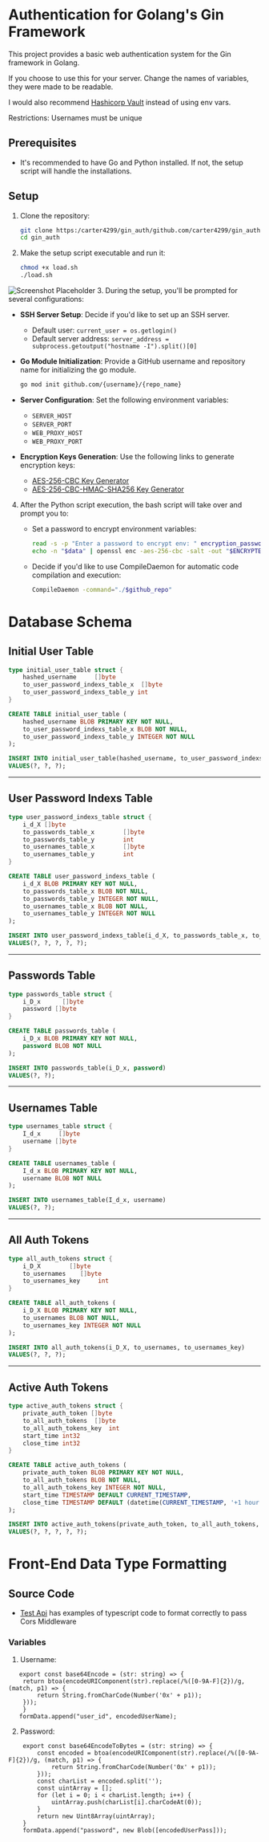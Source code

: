 # Authentication for Golang's Gin Framework

This project provides a basic web authentication system for the Gin framework in Golang. 

If you choose to use this for your server. Change the names of variables, they were made to be readable.

I would also recommend [Hashicorp Vault](https://www.vaultproject.io/) instead of using env vars.

Restrictions: Usernames must be unique

## Prerequisites

- It's recommended to have Go and Python installed. If not, the setup script will handle the installations.

## Setup

1. Clone the repository:
   ```bash
   git clone https:/carter4299/gin_auth/github.com/carter4299/gin_auth
   cd gin_auth
   ```

2. Make the setup script executable and run it:
   ```bash
   chmod +x load.sh
   ./load.sh
   ```


![Screenshot Placeholder](https://i.ibb.co/h78QWLC/Screenshot-from-2023-08-22-01-52-16.png)
3. During the setup, you'll be prompted for several configurations:

   - **SSH Server Setup**: Decide if you'd like to set up an SSH server.
     - Default user: `current_user = os.getlogin()`
     - Default server address: `server_address = subprocess.getoutput("hostname -I").split()[0]`

   - **Go Module Initialization**: Provide a GitHub username and repository name for initializing the go module.
     ```bash
     go mod init github.com/{username}/{repo_name}
     ```

   - **Server Configuration**: Set the following environment variables:
     - `SERVER_HOST`
     - `SERVER_PORT`
     - `WEB_PROXY_HOST`
     - `WEB_PROXY_PORT`

   - **Encryption Keys Generation**: Use the following links to generate encryption keys:
     - [AES-256-CBC Key Generator](https://generate-random.org/encryption-key-generator?count=7&bytes=16&cipher=aes-256-cbc&string=&password=)
     - [AES-256-CBC-HMAC-SHA256 Key Generator](https://generate-random.org/encryption-key-generator?count=2&bytes=32&cipher=aes-256-cbc-hmac-sha256&string=&password=)

4. After the Python script execution, the bash script will take over and prompt you to:

   - Set a password to encrypt environment variables:
     ```bash
     read -s -p "Enter a password to encrypt env: " encryption_password
     echo -n "$data" | openssl enc -aes-256-cbc -salt -out "$ENCRYPTED_FILE" -k "$password" -pbkdf2
     ```

   - Decide if you'd like to use CompileDaemon for automatic code compilation and execution:
     ```bash
     CompileDaemon -command="./$github_repo"
     ```

# Database Schema

## Initial User Table

```go
type initial_user_table struct {
    hashed_username     []byte
    to_user_password_indexs_table_x  []byte
    to_user_password_indexs_table_y int
}
```

```sql
CREATE TABLE initial_user_table (
    hashed_username BLOB PRIMARY KEY NOT NULL,
    to_user_password_indexs_table_x BLOB NOT NULL,
    to_user_password_indexs_table_y INTEGER NOT NULL
);

INSERT INTO initial_user_table(hashed_username, to_user_password_indexs_table_x, to_user_password_indexs_table_y) 
VALUES(?, ?, ?);
```

---

## User Password Indexs Table

```go
type user_password_indexs_table struct {
    i_d_X []byte
    to_passwords_table_x        []byte
    to_passwords_table_y        int
    to_usernames_table_x        []byte
    to_usernames_table_y        int
}
```

```sql
CREATE TABLE user_password_indexs_table (
    i_d_X BLOB PRIMARY KEY NOT NULL,
    to_passwords_table_x BLOB NOT NULL, 
    to_passwords_table_y INTEGER NOT NULL,
    to_usernames_table_x BLOB NOT NULL, 
    to_usernames_table_y INTEGER NOT NULL
);

INSERT INTO user_password_indexs_table(i_d_X, to_passwords_table_x, to_passwords_table_y, to_usernames_table_x, to_usernames_table_y) 
VALUES(?, ?, ?, ?, ?);
```

---

## Passwords Table

```go
type passwords_table struct {
    i_D_x      []byte
    password []byte
}
```

```sql
CREATE TABLE passwords_table (
    i_D_x BLOB PRIMARY KEY NOT NULL,
    password BLOB NOT NULL
);

INSERT INTO passwords_table(i_D_x, password) 
VALUES(?, ?);
```

---

## Usernames Table

```go
type usernames_table struct {
    I_d_x     []byte
    username []byte
}
```

```sql
CREATE TABLE usernames_table (
    I_d_x BLOB PRIMARY KEY NOT NULL,
    username BLOB NOT NULL
);

INSERT INTO usernames_table(I_d_x, username) 
VALUES(?, ?);
```

---

## All Auth Tokens

```go
type all_auth_tokens struct {
    i_D_X        []byte
    to_usernames    []byte
    to_usernames_key     int
}
```

```sql
CREATE TABLE all_auth_tokens (
    i_D_X BLOB PRIMARY KEY NOT NULL,
    to_usernames BLOB NOT NULL,
    to_usernames_key INTEGER NOT NULL
);

INSERT INTO all_auth_tokens(i_D_X, to_usernames, to_usernames_key) 
VALUES(?, ?, ?);
```

---

## Active Auth Tokens

```go
type active_auth_tokens struct {
    private_auth_token []byte
    to_all_auth_tokens  []byte
    to_all_auth_tokens_key  int
    start_time int32
    close_time int32
}
```

```sql
CREATE TABLE active_auth_tokens (
    private_auth_token BLOB PRIMARY KEY NOT NULL,
    to_all_auth_tokens BLOB NOT NULL,
    to_all_auth_tokens_key INTEGER NOT NULL,
    start_time TIMESTAMP DEFAULT CURRENT_TIMESTAMP, 
    close_time TIMESTAMP DEFAULT (datetime(CURRENT_TIMESTAMP, '+1 hour'))
);

INSERT INTO active_auth_tokens(private_auth_token, to_all_auth_tokens, to_all_auth_tokens_key, start_time, close_time) 
VALUES(?, ?, ?, ?, ?);
```

# Front-End Data Type Formatting

## Source Code

- [Test Api](linktotestapishit) has examples of typescript code to format correctly to pass Cors Middleware

### Variables

1. Username:
```tsx
   export const base64Encode = (str: string) => {
    return btoa(encodeURIComponent(str).replace(/%([0-9A-F]{2})/g, (match, p1) => {
        return String.fromCharCode(Number('0x' + p1));
    }));
    }
   formData.append("user_id", encodedUserName);
```

2. Password:
```tsx
    export const base64EncodeToBytes = (str: string) => {
        const encoded = btoa(encodeURIComponent(str).replace(/%([0-9A-F]{2})/g, (match, p1) => {
            return String.fromCharCode(Number('0x' + p1));
        }));
        const charList = encoded.split('');
        const uintArray = [];
        for (let i = 0; i < charList.length; i++) {
            uintArray.push(charList[i].charCodeAt(0));
        }
        return new Uint8Array(uintArray);
    }
    formData.append("password", new Blob([encodedUserPass]));
```
